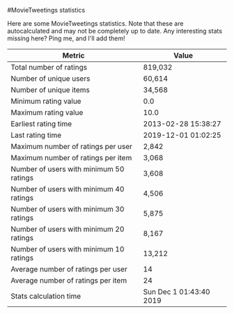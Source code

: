 #MovieTweetings statistics

Here are some MovieTweetings statistics. Note that these are autocalculated and may not be completely up to date. Any interesting stats missing here? Ping me, and I'll add them!

Metric | Value
--- | ---
Total number of ratings                 | 819,032
Number of unique users                  | 60,614
Number of unique items                  | 34,568
Minimum rating value                    | 0.0
Maximum rating value                    | 10.0
Earliest rating time                    | 2013-02-28 15:38:27
Last rating time                        | 2019-12-01 01:02:25
Maximum number of ratings per user      | 2,842
Maximum number of ratings per item      | 3,068
Number of users with minimum 50 ratings | 3,608
Number of users with minimum 40 ratings | 4,506
Number of users with minimum 30 ratings | 5,875
Number of users with minimum 20 ratings | 8,167
Number of users with minimum 10 ratings | 13,212
Average number of ratings per user      | 14
Average number of ratings per item      | 24
Stats calculation time                  | Sun Dec  1 01:43:40 2019

